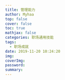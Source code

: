 ```yaml
---
title: 管理能力
author: Myhaa
top: false
cover: false
toc: true
mathjax: false
categories: 职场通用技能
tags:
  - 职场成就
date: 2019-11-20 10:24:20
img:
coverImg:
password:
summary:
---
```

